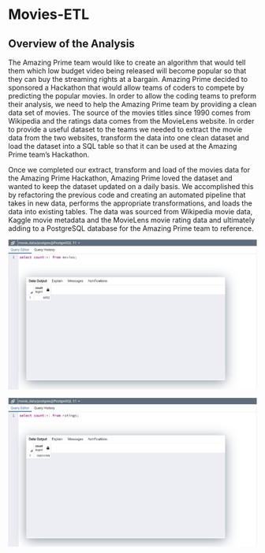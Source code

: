 # Movies-ETL
## Overview of the Analysis
The Amazing Prime team would like to create an algorithm that would tell them which low budget video being released will become popular so that they can buy the streaming rights at a bargain.  Amazing Prime decided to sponsored a Hackathon that would allow teams of coders to compete by predicting the popular movies.  In order to allow the coding teams to preform their analysis, we need to help the Amazing Prime team by providing a clean data set of movies.  The source of the movies titles since 1990 comes from Wikipedia and the ratings data comes from the MovieLens website.  In order to provide a useful dataset to the teams we needed to extract the movie data from the two websites, transform the data into one clean dataset and load the dataset into a SQL table so that it can be used at the Amazing Prime team’s Hackathon.

Once we completed our extract, transform and load of the movies data for the Amazing Prime Hackathon, Amazing Prime loved the dataset and wanted to keep the dataset updated on a daily basis.  We accomplished this by refactoring the previous code and creating an automated pipeline that takes in new data, performs the appropriate transformations, and loads the data into existing tables.  The data was sourced from Wikipedia movie data, Kaggle movie metadata and the MovieLens movie rating data and ultimately adding to a PostgreSQL database for the Amazing Prime team to reference.

![](Resources/movies_query.png)

![](Resources/ratings_query.png)
